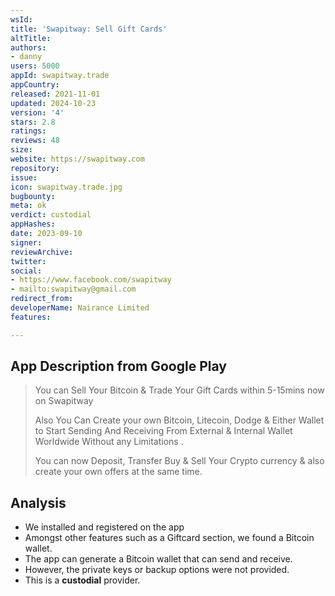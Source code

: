 ```yaml
---
wsId: 
title: 'Swapitway: Sell Gift Cards'
altTitle: 
authors:
- danny
users: 5000
appId: swapitway.trade
appCountry: 
released: 2021-11-01
updated: 2024-10-23
version: '4'
stars: 2.8
ratings: 
reviews: 48
size: 
website: https://swapitway.com
repository: 
issue: 
icon: swapitway.trade.jpg
bugbounty: 
meta: ok
verdict: custodial
appHashes: 
date: 2023-09-10
signer: 
reviewArchive: 
twitter: 
social:
- https://www.facebook.com/swapitway
- mailto:swapitway@gmail.com
redirect_from: 
developerName: Nairance Limited
features: 

---
```


## App Description from Google Play 

> You can Sell Your Bitcoin & Trade Your Gift Cards within 5-15mins now on Swapitway
>
> Also You Can Create your own Bitcoin, Litecoin, Dodge & Either Wallet to Start Sending And Receiving From External & Internal Wallet Worldwide Without any Limitations .
>
> You can now Deposit, Transfer Buy & Sell Your Crypto currency & also create your own offers at the same time.

## Analysis 

- We installed and registered on the app 
- Amongst other features such as a Giftcard section, we found a Bitcoin wallet. 
- The app can generate a Bitcoin wallet that can send and receive. 
- However, the private keys or backup options were not provided. 
- This is a **custodial** provider. 

